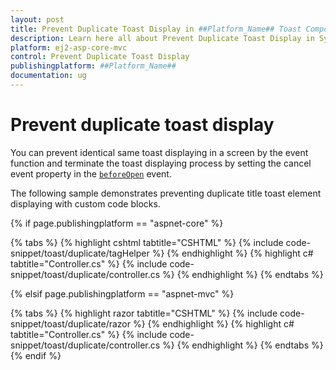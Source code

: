```yaml
---
layout: post
title: Prevent Duplicate Toast Display in ##Platform_Name## Toast Component
description: Learn here all about Prevent Duplicate Toast Display in Syncfusion ##Platform_Name## Toast component of Syncfusion Essential JS 2 and more.
platform: ej2-asp-core-mvc
control: Prevent Duplicate Toast Display
publishingplatform: ##Platform_Name##
documentation: ug
---
```



# Prevent duplicate toast display

You can prevent identical same toast displaying in a screen by the event function and terminate the toast displaying process by setting the cancel event property in the [`beforeOpen`](https://help.syncfusion.com/cr/aspnetcore-js2/Syncfusion.EJ2.Notifications.Toast.html#Syncfusion_EJ2_Notifications_Toast_BeforeOpen) event.

The following sample demonstrates preventing duplicate title toast element displaying with custom code blocks.

{% if page.publishingplatform == "aspnet-core" %}

{% tabs %}
{% highlight cshtml tabtitle="CSHTML" %}
{% include code-snippet/toast/duplicate/tagHelper %}
{% endhighlight %}
{% highlight c# tabtitle="Controller.cs" %}
{% include code-snippet/toast/duplicate/controller.cs %}
{% endhighlight %}
{% endtabs %}

{% elsif page.publishingplatform == "aspnet-mvc" %}

{% tabs %}
{% highlight razor tabtitle="CSHTML" %}
{% include code-snippet/toast/duplicate/razor %}
{% endhighlight %}
{% highlight c# tabtitle="Controller.cs" %}
{% include code-snippet/toast/duplicate/controller.cs %}
{% endhighlight %}
{% endtabs %}
{% endif %}

